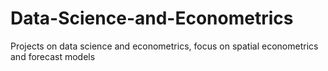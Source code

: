 # Data-Science-and-Econometrics
Projects on data science and econometrics, focus on spatial econometrics and forecast models
